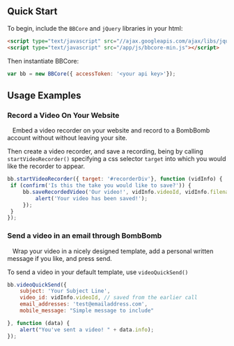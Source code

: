 ## Quick Start

To begin, include the `BBCore` and `jQuery` libraries in your html:

```html
<script type="text/javascript" src="//ajax.googleapis.com/ajax/libs/jquery/1.10.2/jquery.min.js"></script>
<script type="text/javascript" src="/app/js/bbcore-min.js"></script>
```

Then instantiate BBCore:

```javascript
var bb = new BBCore({ accessToken: '<your api key>'});
```
## Usage Examples

### Record a Video On Your Website
<img src="http://bombbomb.com/img/github/record_animation.gif" alt="" style="float:left;margin-right:12px;margin-bottom:12px;" />Embed a video recorder on your website and record to a BombBomb account without without leaving your site.

Then create a video recorder, and save a recording, being by calling `startVideoRecorder()` specifying a css selector `target` into which you would like the recorder to appear.

```javascript
bb.startVideoRecorder({ target: '#recorderDiv'}, function (vidInfo) {
 if (confirm('Is this the take you would like to save?')) {
     bb.saveRecordedVideo('Our video!', vidInfo.videoId, vidInfo.filename, function (data) {
         alert('Your video has been saved!');
     });
 }
});
```


### Send a video in an email through BombBomb
<img src="http://bombbomb.com/img/github/send_animation_small.gif" alt="" style="float:left;margin-right:12px;margin-bottom:12px;" />Wrap your video in a nicely designed template, add a personal written message if you like, and press send.

To send a video in your default template, use `videoQuickSend()`

```javascript
bb.videoQuickSend({
    subject: 'Your Subject Line',
    video_id: vidInfo.videoId, // saved from the earlier call
    email_addresses: 'test@emailaddress.com',
    mobile_message: "Simple message to include"

}, function (data) {
    alert("You've sent a video! " + data.info);
});
```
